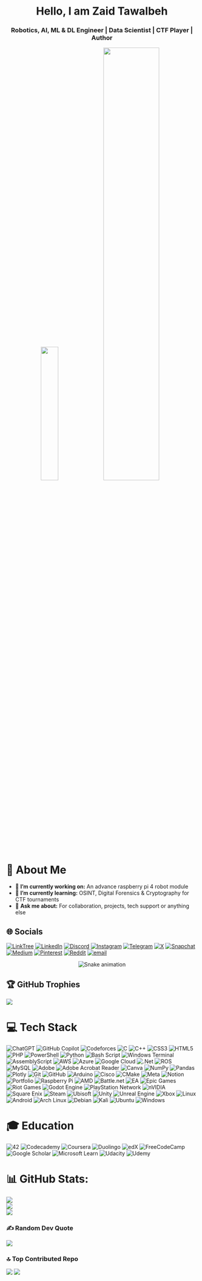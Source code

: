 <h1 align="center">Hello, I am Zaid Tawalbeh</h1>
<h3 align="center">Robotics, AI, ML & DL Engineer | Data Scientist | CTF Player | Author</h3>

<p align="center">
  <img src="https://media2.giphy.com/media/v1.Y2lkPTc5MGI3NjExZGt4bGx0NjEweWZtczJtbWtxdWptd29tdnI1cjNuZHByaWhxOHhkaSZlcD12MV9pbnRlcm5hbF9naWZfYnlfaWQmY3Q9Zw/Gwwg7fBSUQ6WmpjKEo/giphy.gif" width="30%"/>
  <img src="https://media3.giphy.com/media/v1.Y2lkPTc5MGI3NjExb3Bzc2x6aDE1amE1NTY3OXZvZHBkbnl4M3RxeDRmdnlka2VvOWRweiZlcD12MV9pbnRlcm5hbF9naWZfYnlfaWQmY3Q9Zw/4TtTVTmBoXp8txRU0C/giphy.gif" width="54%"/>
</p>

# 💫 About Me
- 🔭 **I’m currently working on:** An advance raspberry pi 4 robot module
- 🌱 **I’m currently learning:** OSINT, Digital Forensics & Cryptography for CTF tournaments
- 💬 **Ask me about:** For collaboration, projects, tech support or anything else

## 🌐 Socials
[![LinkTree](https://img.shields.io/badge/linktree-1de9b6?logo=linktree&logoColor=white)](http://linktr.ee/Xpl0iS4n) [![LinkedIn](https://img.shields.io/badge/LinkedIn-%230077B5.svg?logo=linkedin&logoColor=white)](https://linkedin.com/in/zaidtawalbeh) [![Discord](https://img.shields.io/badge/Discord-%237289DA.svg?logo=discord&logoColor=white)](https://discord.com/channels/@Xpl0iS4n) [![Instagram](https://img.shields.io/badge/Instagram-%23E4405F.svg?logo=Instagram&logoColor=white)](https://instagram.com/Xpl0iS4n) [![Telegram](https://img.shields.io/badge/Telegram-24A1DE.svg?logo=telegram&logoColor=white)](https://t.me/Xpl0iS4n) [![X](https://img.shields.io/badge/X-black.svg?logo=X&logoColor=white)](https://x.com/Xpl0iS4n) [![Snapchat](https://img.shields.io/badge/Snapchat-%23FFFC00.svg?style=plastic&logo=Snapchat&logoColor=white)](https://www.snapchat.com/add/zzearthandair?share_id=lodppEre4ac&locale=en-US) [![Medium](https://img.shields.io/badge/Medium-12100E?logo=medium&logoColor=white)](https://medium.com/@Xpl0iS4n) [![Pinterest](https://img.shields.io/badge/Pinterest-%23E60023.svg?logo=Pinterest&logoColor=white)](https://pinterest.com/xpl0is4n) [![Reddit](https://img.shields.io/badge/Reddit-%23FF4500.svg?logo=Reddit&logoColor=white)](https://reddit.com/user/Xpl0iS4n) [![email](https://img.shields.io/badge/Email-D14836?logo=gmail&logoColor=white)](mailto:tzearthandair@gmail.com)

<!--Snake game-->
<div align="center">
  <img src="https://profile-readme-generator.com/assets/snake.svg" alt="Snake animation" />
</div>

## 🏆 GitHub Trophies
![](https://github-profile-trophy.vercel.app/?username=Xpl0iS4n&theme=tokyonight&no-frame=false&no-bg=false&margin-w=4)

# 💻 Tech Stack
![ChatGPT](https://img.shields.io/badge/ChatGPT-74aa9c.svg?style=plastic&logo=openai&logoColor=white) ![GitHub Copilot](https://img.shields.io/badge/GitHub_Copilot-8957E5.svg?style=plastic&logo=github-copilot&logoColor=white) ![Codeforces](https://img.shields.io/badge/Codeforces-445f9d.svg?style=plastic&logo=Codeforces&logoColor=white) ![C](https://img.shields.io/badge/c-%2300599C.svg?style=plastic&logo=c&logoColor=white) ![C++](https://img.shields.io/badge/c++-%2300599C.svg?style=plastic&logo=c%2B%2B&logoColor=white) ![CSS3](https://img.shields.io/badge/css3-%231572B6.svg?style=plastic&logo=css3&logoColor=white) ![HTML5](https://img.shields.io/badge/html5-%23E34F26.svg?style=plastic&logo=html5&logoColor=white) ![PHP](https://img.shields.io/badge/php-%23777BB4.svg?style=plastic&logo=php&logoColor=white) ![PowerShell](https://img.shields.io/badge/PowerShell-%235391FE.svg?style=plastic&logo=powershell&logoColor=white) ![Python](https://img.shields.io/badge/python-3670A0?style=plastic&logo=python&logoColor=ffdd54) ![Bash Script](https://img.shields.io/badge/bash_script-%23121011.svg?style=plastic&logo=gnu-bash&logoColor=white) ![Windows Terminal](https://img.shields.io/badge/Windows%20Terminal-%234D4D4D.svg?style=plastic&logo=windows-terminal&logoColor=white) ![AssemblyScript](https://img.shields.io/badge/assembly%20script-%23000000.svg?style=plastic&logo=assemblyscript&logoColor=white) ![AWS](https://img.shields.io/badge/AWS-%23FF9900.svg?style=plastic&logo=amazon-aws&logoColor=white) ![Azure](https://img.shields.io/badge/azure-%230072C6.svg?style=plastic&logo=microsoftazure&logoColor=white) ![Google Cloud](https://img.shields.io/badge/GoogleCloud-%234285F4.svg?style=plastic&logo=google-cloud&logoColor=white) ![.Net](https://img.shields.io/badge/.NET-5C2D91?style=plastic&logo=.net&logoColor=white) ![ROS](https://img.shields.io/badge/ros-%230A0FF9.svg?style=plastic&logo=ros&logoColor=white) ![MySQL](https://img.shields.io/badge/mysql-4479A1.svg?style=plastic&logo=mysql&logoColor=white) ![Adobe](https://img.shields.io/badge/adobe-%23FF0000.svg?style=plastic&logo=adobe&logoColor=white) ![Adobe Acrobat Reader](https://img.shields.io/badge/Adobe%20Acrobat%20Reader-EC1C24.svg?style=plastic&logo=Adobe%20Acrobat%20Reader&logoColor=white) ![Canva](https://img.shields.io/badge/Canva-%2300C4CC.svg?style=plastic&logo=Canva&logoColor=white) ![NumPy](https://img.shields.io/badge/numpy-%23013243.svg?style=plastic&logo=numpy&logoColor=white) ![Pandas](https://img.shields.io/badge/pandas-%23150458.svg?style=plastic&logo=pandas&logoColor=white) ![Plotly](https://img.shields.io/badge/Plotly-%233F4F75.svg?style=plastic&logo=plotly&logoColor=white) ![Git](https://img.shields.io/badge/git-%23F05033.svg?style=plastic&logo=git&logoColor=white) ![GitHub](https://img.shields.io/badge/github-%23121011.svg?style=plastic&logo=github&logoColor=white) ![Arduino](https://img.shields.io/badge/-Arduino-00979D?style=plastic&logo=Arduino&logoColor=white) ![Cisco](https://img.shields.io/badge/cisco-%23049fd9.svg?style=plastic&logo=cisco&logoColor=black) ![CMake](https://img.shields.io/badge/CMake-%23008FBA.svg?style=plastic&logo=cmake&logoColor=white) ![Meta](https://img.shields.io/badge/Meta-%230467DF.svg?style=plastic&logo=Meta&logoColor=white) ![Notion](https://img.shields.io/badge/Notion-%23000000.svg?style=plastic&logo=notion&logoColor=white) ![Portfolio](https://img.shields.io/badge/Portfolio-%23000000.svg?style=plastic&logo=firefox&logoColor=#FF7139) ![Raspberry Pi](https://img.shields.io/badge/-Raspberry_Pi-C51A4A?style=plastic&logo=Raspberry-Pi) ![AMD](https://img.shields.io/badge/AMD-%23000000.svg?style=plastic&logo=amd&logoColor=white) ![Battle.net](https://img.shields.io/badge/battle.net-%2300AEFF.svg?style=plastic&logo=battle.net&logoColor=white) ![EA](https://img.shields.io/badge/ea-%23000000.svg?style=plastic&logo=ea&logoColor=white) ![Epic Games](https://img.shields.io/badge/epicgames-%23313131.svg?style=plastic&logo=epicgames&logoColor=white) ![Riot Games](https://img.shields.io/badge/riotgames-D32936.svg?style=plastic&logo=riotgames&logoColor=white) ![Godot Engine](https://img.shields.io/badge/GODOT-%23FFFFFF.svg?style=plastic&logo=godot-engine) ![PlayStation Network](https://img.shields.io/badge/PSN-%230070D1.svg?style=plastic&logo=Playstation&logoColor=white) ![nVIDIA](https://img.shields.io/badge/nVIDIA-%2376B900.svg?style=plastic&logo=nVIDIA&logoColor=white) ![Square Enix](https://img.shields.io/badge/SquareEnix-%23ED1C24.svg?style=plastic&logo=SquareEnix&logoColor=white) ![Steam](https://img.shields.io/badge/steam-%23000000.svg?style=plastic&logo=steam&logoColor=white) ![Ubisoft](https://img.shields.io/badge/Ubisoft-%23F5F5F5.svg?style=plastic&logo=Ubisoft&logoColor=black) ![Unity](https://img.shields.io/badge/unity-%23000000.svg?style=plastic&logo=unity&logoColor=white) ![Unreal Engine](https://img.shields.io/badge/unrealengine-%23313131.svg?style=plastic&logo=unrealengine&logoColor=white) ![Xbox](https://img.shields.io/badge/xbox-%23107C10.svg?style=plastic&logo=xbox&logoColor=white) ![Linux](https://img.shields.io/badge/Linux-FCC624.svg?style=plastic&logo=linux&logoColor=black) ![Android](https://img.shields.io/badge/Android-3DDC84.svg?style=plastic&logo=android&logoColor=white) ![Arch Linux](https://img.shields.io/badge/Arch%20Linux-1793D1.svg?style=plastic&logo=arch-linux&logoColor=fff) ![Debian](https://img.shields.io/badge/Debian-D70A53.svg?style=plastic&logo=debian&logoColor=white) ![Kali](https://img.shields.io/badge/Kali-268BEE.svg?style=plastic&logo=kalilinux&logoColor=white) ![Ubuntu](https://img.shields.io/badge/Ubuntu-E95420.svg?style=plastic&logo=ubuntu&logoColor=white) ![Windows](https://img.shields.io/badge/Windows-0078D6.svg?style=plastic&logo=windows&logoColor=white)

# 🎓 Education
![42](https://img.shields.io/badge/-42-black.svg?style=plastic&logo=42&logoColor=white) ![Codecademy](https://img.shields.io/badge/Codecademy-FFF0E5.svg?style=plastic&logo=codecademy&logoColor=1F243A) ![Coursera](https://img.shields.io/badge/Coursera-%230056D2.svg?style=plastic&logo=Coursera&logoColor=white) ![Duolingo](https://img.shields.io/badge/Duolingo-%234DC730.svg?style=plastic&logo=Duolingo&logoColor=white) ![edX](https://img.shields.io/badge/edX-%2302262B.svg?style=plastic&logo=edX&logoColor=white) ![FreeCodeCamp](https://img.shields.io/badge/Freecodecamp-%23123.svg?&style=plastic&logo=freecodecamp&logoColor=green) ![Google Scholar](https://img.shields.io/badge/Google%20Scholar-4285F4.svg?style=plastic&logo=google-scholar&logoColor=white) ![Microsoft Learn](https://img.shields.io/badge/Microsoft_Learn-258ffa.svg?style=plastic&logo=microsoft&logoColor=white) ![Udacity](https://img.shields.io/badge/Udacity-grey.svg?style=plastic&logo=udacity&logoColor=15B8E6) ![Udemy](https://img.shields.io/badge/Udemy-A435F0.svg?style=plastic&logo=Udemy&logoColor=white)
<!--
# 💰 Funding
[![PayPal](https://img.shields.io/badge/PayPal-00457C.svg?style=plastic&logo=paypal&logoColor=white)]() [![Shopify](https://img.shields.io/badge/Shopify-7AB55C.svg?style=plastic&logo=shopify&logoColor=white)]()
-->

# 📊 GitHub Stats:
![](https://github-readme-stats.vercel.app/api/top-langs/?username=Xpl0iS4n&theme=github_dark&hide_border=false&include_all_commits=true&count_private=true&layout=compact)<br/>
![](https://github-readme-stats.vercel.app/api?username=Xpl0iS4n&theme=github_dark&hide_border=false&include_all_commits=true&count_private=true)<br/>
![](https://nirzak-streak-stats.vercel.app/?user=Xpl0iS4n&theme=github_dark&hide_border=false)

### ✍️ Random Dev Quote
![](https://quotes-github-readme.vercel.app/api?type=horizontal&theme=tokyonight)

### 🔝 Top Contributed Repo
![](https://github-contributor-stats.vercel.app/api?username=Xpl0iS4n&limit=5&theme=tokyonight&combine_all_yearly_contributions=true)
[![](https://visitcount.itsvg.in/api?id=Xpl0iS4n&icon=0&color=0)](https://visitcount.itsvg.in)
